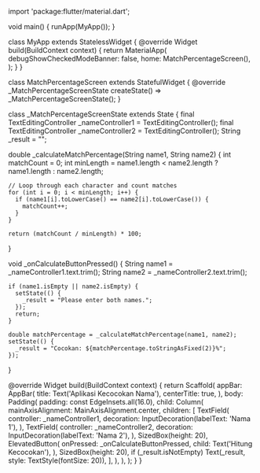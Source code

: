 import 'package:flutter/material.dart';

void main() {
runApp(MyApp());
}

class MyApp extends StatelessWidget {
@override
Widget build(BuildContext context) {
return MaterialApp(
debugShowCheckedModeBanner: false,
home: MatchPercentageScreen(),
);
}
}

class MatchPercentageScreen extends StatefulWidget {
@override
_MatchPercentageScreenState createState() =>
_MatchPercentageScreenState();
}

class _MatchPercentageScreenState extends State<MatchPercentageScreen> {
final TextEditingController _nameController1 = TextEditingController();
final TextEditingController _nameController2 = TextEditingController();
String _result = "";

double _calculateMatchPercentage(String name1, String name2) {
int matchCount = 0;
int minLength = name1.length < name2.length ? name1.length : name2.length;

    // Loop through each character and count matches
    for (int i = 0; i < minLength; i++) {
      if (name1[i].toLowerCase() == name2[i].toLowerCase()) {
        matchCount++;
      }
    }

    return (matchCount / minLength) * 100;
}

void _onCalculateButtonPressed() {
String name1 = _nameController1.text.trim();
String name2 = _nameController2.text.trim();

    if (name1.isEmpty || name2.isEmpty) {
      setState(() {
        _result = "Please enter both names.";
      });
      return;
    }

    double matchPercentage = _calculateMatchPercentage(name1, name2);
    setState(() {
      _result = "Cocokan: ${matchPercentage.toStringAsFixed(2)}%";
    });
}

@override
Widget build(BuildContext context) {
return Scaffold(
appBar: AppBar(
title: Text('Aplikasi Kecocokan Nama'),
centerTitle: true,
),
body: Padding(
padding: const EdgeInsets.all(16.0),
child: Column(
mainAxisAlignment: MainAxisAlignment.center,
children: [
TextField(
controller: _nameController1,
decoration: InputDecoration(labelText: 'Nama 1'),
),
TextField(
controller: _nameController2,
decoration: InputDecoration(labelText: 'Nama 2'),
),
SizedBox(height: 20),
ElevatedButton(
onPressed: _onCalculateButtonPressed,
child: Text('Hitung Kecocokan'),
),
SizedBox(height: 20),
if (_result.isNotEmpty) Text(_result, style: TextStyle(fontSize: 20)),
],
),
),
);
}
}
